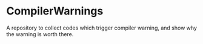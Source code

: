 # CompilerWarnings
A repository to collect codes which trigger compiler warning, and show why the warning is worth there.
